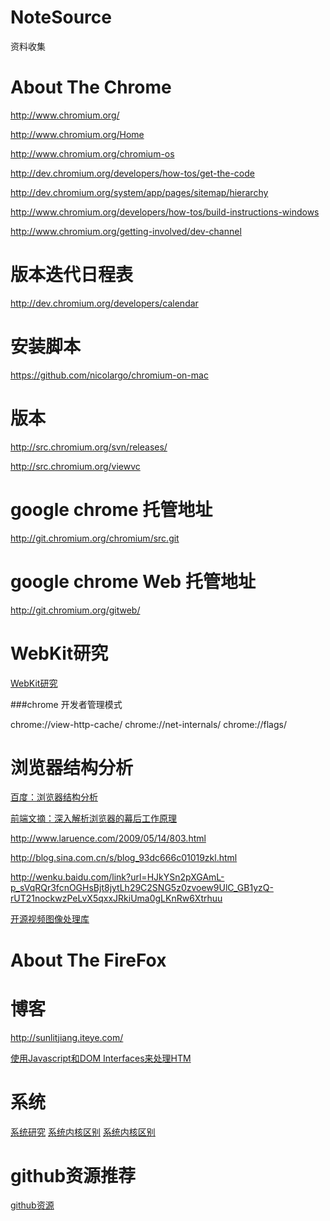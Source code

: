 NoteSource
==========

资料收集



About The Chrome
===========================


http://www.chromium.org/

http://www.chromium.org/Home

http://www.chromium.org/chromium-os

http://dev.chromium.org/developers/how-tos/get-the-code

http://dev.chromium.org/system/app/pages/sitemap/hierarchy

http://www.chromium.org/developers/how-tos/build-instructions-windows

http://www.chromium.org/getting-involved/dev-channel

版本迭代日程表
===============
http://dev.chromium.org/developers/calendar

安装脚本
===============
https://github.com/nicolargo/chromium-on-mac


版本
===============

http://src.chromium.org/svn/releases/

http://src.chromium.org/viewvc

google chrome 托管地址
===============
http://git.chromium.org/chromium/src.git

google chrome Web 托管地址
===============
http://git.chromium.org/gitweb/




WebKit研究
=======================
[WebKit研究](http://blog.csdn.net/HorkyChen/article/category/1145418/1)


###chrome 开发者管理模式

chrome://view-http-cache/
chrome://net-internals/
chrome://flags/


浏览器结构分析
========================


[百度：浏览器结构分析](http://www.baidu.com/s?wd=%E6%B5%8F%E8%A7%88%E5%99%A8%E7%BB%93%E6%9E%84%E5%88%86%E6%9E%90&rsv_spt=1&issp=1&f=8&rsv_bp=0&rsv_idx=2&ie=utf-8&tn=baiduhome_pg)

[前端文摘：深入解析浏览器的幕后工作原理](http://www.cnblogs.com/lhb25/p/how-browsers-work.html)

http://www.laruence.com/2009/05/14/803.html

http://blog.sina.com.cn/s/blog_93dc666c01019zkl.html


http://wenku.baidu.com/link?url=HJkYSn2pXGAmL-p_sVqRQr3fcnOGHsBjt8jytLh29C2SNG5z0zvoew9UlC_GB1yzQ-rUT21nockwzPeLvX5qxxJRkiUma0gLKnRw6Xtrhuu



[ 开源视频图像处理库](http://blog.csdn.net/wwl33695/article/details/17754135)

[](http://blog.csdn.net/wwl33695/article/category/1243208)




About The FireFox
===========================

博客
=====
http://sunlitjiang.iteye.com/

[使用Javascript和DOM Interfaces来处理HTM](https://developer.mozilla.org/zh-CN/docs/preview-wiki-content)











系统
=================
[系统研究](http://blog.csdn.net/wwl33695/article/category/1279070)
[系统内核区别](http://blog.csdn.net/wwl33695/article/details/8172938)
[系统内核区别](http://bbs.chinaunix.net/thread-1940245-1-1.html)




github资源推荐
==============
[github资源](http://blog.csdn.net/wwl33695/article/details/9185381)











